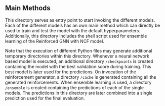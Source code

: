 ## Main Methods
This directory serves as entry point to start invoking the different models. Each of the different models has an own main method which can directly be used to train and test the model with the default hyperparameters. Additionally, this directory includes the shell script used for ensemble learning of the Reinforced GNN with NCF model.

Note that the execution of different Python files may generate additional temporary directories within this directory. Whenever a neural network based model is executed, an additional directory `/checkpoints` is created containing the model with the best validation score during training. This best model is later used for the predictions. On invocation of the reinforcement generator, a directory `/cache` is generated containing all the generated reinforcements. When ensemble learning is used, a directory `/ensemble` is created containing the predictions of each of the single models. The predictions in this directory are later combined into a single prediction used for the final evaluation.
